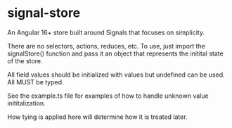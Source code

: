 # signal-store
An Angular 16+ store built around Signals that focuses on simplicity. 

There are no selectors, actions, reduces, etc. To use, just import the signalStore() function and pass it an object that represents the initital state of the store. 

All field values should be initialized with values but undefined can be used. All MUST be typed. 

See the example.ts file for examples of how to handle unknown value inititalization. 

How tying is applied here will determine how it is treated later. 

